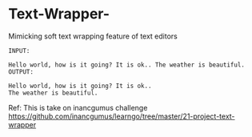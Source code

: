 # Text-Wrapper-
Mimicking soft text wrapping feature of text editors

  ```
  INPUT:

  Hello world, how is it going? It is ok.. The weather is beautiful.
  OUTPUT:

  Hello world, how is it going? It is ok..
  The weather is beautiful.
  ```

Ref: This is take on inancgumus challenge  https://github.com/inancgumus/learngo/tree/master/21-project-text-wrapper
